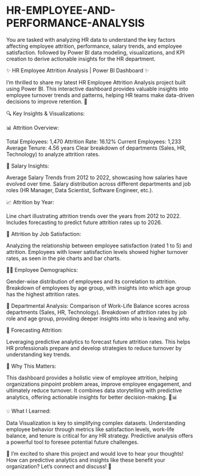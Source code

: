 # HR-EMPLOYEE-AND-PERFORMANCE-ANALYSIS

You are tasked with analyzing HR data to understand the key factors affecting employee attrition, performance, salary trends, and employee satisfaction. followed by Power BI data modeling, visualizations, and KPI creation to derive actionable insights for the HR department.

✨ HR Employee Attrition Analysis | Power BI Dashboard ✨

I’m thrilled to share my latest HR Employee Attrition Analysis project built using Power BI. This interactive dashboard provides valuable insights into employee turnover trends and patterns, helping HR teams make data-driven decisions to improve retention. 🎯

🔍 Key Insights & Visualizations:

📊 Attrition Overview:

Total Employees: 1,470
Attrition Rate: 16.12%
Current Employees: 1,233
Average Tenure: 4.56 years
Clear breakdown of departments (Sales, HR, Technology) to analyze attrition rates.

💼 Salary Insights:

Average Salary Trends from 2012 to 2022, showcasing how salaries have evolved over time.
Salary distribution across different departments and job roles (HR Manager, Data Scientist, Software Engineer, etc.).

📈 Attrition by Year:

Line chart illustrating attrition trends over the years from 2012 to 2022.
Includes forecasting to predict future attrition rates up to 2026.

🎯 Attrition by Job Satisfaction:

Analyzing the relationship between employee satisfaction (rated 1 to 5) and attrition.
Employees with lower satisfaction levels showed higher turnover rates, as seen in the pie charts and bar charts.

👩‍💼 Employee Demographics:

Gender-wise distribution of employees and its correlation to attrition.
Breakdown of employees by age group, with insights into which age group has the highest attrition rates.

🏢 Departmental Analysis:
Comparison of Work-Life Balance scores across departments (Sales, HR, Technology).
Breakdown of attrition rates by job role and age group, providing deeper insights into who is leaving and why.

📅 Forecasting Attrition:

Leveraging predictive analytics to forecast future attrition rates.
This helps HR professionals prepare and develop strategies to reduce turnover by understanding key trends.

🔮 Why This Matters:

This dashboard provides a holistic view of employee attrition, helping organizations pinpoint problem areas, improve employee engagement, and ultimately reduce turnover. It combines data storytelling with predictive analytics, offering actionable insights for better decision-making. 🤖📊

💡 What I Learned:

Data Visualization is key to simplifying complex datasets.
Understanding employee behavior through metrics like satisfaction levels, work-life balance, and tenure is critical for any HR strategy.
Predictive analysis offers a powerful tool to foresee potential future challenges.

🚀 I’m excited to share this project and would love to hear your thoughts! How can predictive analytics and insights like these benefit your organization? Let’s connect and discuss! 🙌


